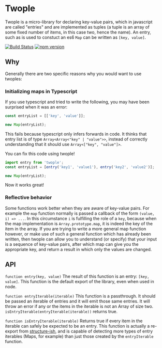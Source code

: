 # Twople

Twople is a micro-library for declaring key-value pairs, which in javascript are called "entries" and are implemented as tuples (a tuple is an array of some fixed number of items, in this case two, hence the name). An entry, such as is used to constuct an es6 `Map` can be written as `[key, value]`.

[![Build Status](https://travis-ci.org/conartist6/twople.svg?branch=master)](https://travis-ci.org/conartist6/twople)
[![npm version](https://img.shields.io/npm/v/twople.svg)](https://www.npmjs.com/package/twople)

## Why

Generally there are two specific reasons why you would want to use twoples:

### Initializing maps in Typescript

If you use typescript and tried to write the following, you may have been surprised when it was an error:

```js
const entryList = [['key', 'value']];

new Map(entryList);
```

This fails because typescript only infers forwards in code. It thinks that entry list is of type `Array<Array<"key" | "value">>`, instead of correctly understanding that it should use `Array<["key", "value"]>`.

You can fix this code using twople!

```js
import entry from 'twople';
const entryList = [entry('key1', 'value1'), entry('key2', 'value2')];

new Map(entryList);
```

Now it works great!

### Reflective behavior

Some functions work better when they are aware of key-value pairs. For example the `map` function normally is passed a callback of the form `(value, i) => ...`. In this circumstance `i` is fulfilling the role of a `key`, because when the map implementation is `Array.prototype.map`, it is indeed the key of the item in the array. If you are trying to write a more general map function however, or make use of such a general function which has already been written, then twople can allow you to understand (or specify) that your input is a sequence of key-value pairs, after which map can give you the appropriate key, and return a result in which only the values are changed.

## API

`function entry(key, value)`
The result of this function is an entry: `[key, value]`. This function is the default export of the library, even when used in node.

`function entryIterable(iterable)`
This function is a passthrough. It should be passed an iterable of entries and it will emit those same entries. It will throw an error if any or the items in the iterable is not an Array of size two. `isEntryIterable(entryIterable(iterable))` returns true.

`function isEntryIterable(iterable)`
Returns true if every item in the iterable can safely be expected to be an entry. This function is actually a re-export from [structure-ish](https://github.com/conartist6/structure-ish#structure-ish), and is capable of detecting more types of entry iterables (Maps, for example) than just those created by the `entryIterable` function.
